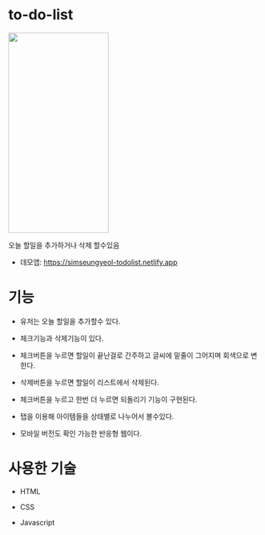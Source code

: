 # to-do-list
<img src="https://user-images.githubusercontent.com/129400944/232780156-2f69b367-0bea-46b3-8595-87ac362f1e6a.png" width="200" height="400"/>

오늘 할일을 추가하거나 삭제 할수있음

* 데모앱: https://simseungyeol-todolist.netlify.app

<h1>기능</h1>

* 유저는 오늘 할일을 추가할수 있다.
 
* 체크기능과 삭제기능이 있다.
 
* 체크버튼을 누르면 할일이 끝난걸로 간주하고 글씨에 밑줄이 그어지며 회색으로 변한다.
 
* 삭제버튼을 누르면 할일이 리스트에서 삭제된다.
 
* 체크버튼을 누르고 한번 더 누르면 되돌리기 기능이 구현된다.
 
* 탭을 이용해 아이템들을 상태별로 나누어서 볼수있다.
 
* 모바일 버전도 확인 가능한 반응형 웹이다.


<h1>사용한 기술</h1>

* HTML

* CSS

* Javascript
